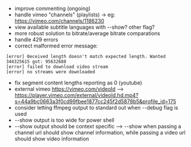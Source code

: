 + improve commenting (ongoing)
+ handle vimeo "channels" (playlists) -> eg: https://vimeo.com/channels/1186230
+ view available subtitle languages with --show? other flag?
+ more robust solution to bitrate/average bitrate comparations
+ handle 429 errors
+ correct malformed error message:
```
[error] 0eceived length doesn't match expected length. Wanted 344325615 got: 95632688
[error] failed to download video stream
[error] no streams were downloaded
```
+ fix segment content lengths reporting as 0 (youtube)
+ external vimeo https://vimeo.com/videoId
 --> https://player.vimeo.com/external/videoId.hd.mp4?s=44a9bc0663a3f0cd99fbee1877cc245f2d5878b5&profile_id=175
+ consider letting ffmpeg output to standard out when --debug flag is used
+ --show output is too wide for power shell
+ --show output should be context specific --> --show when passing a channel url
should show channel information, while passing a video url should show video information
